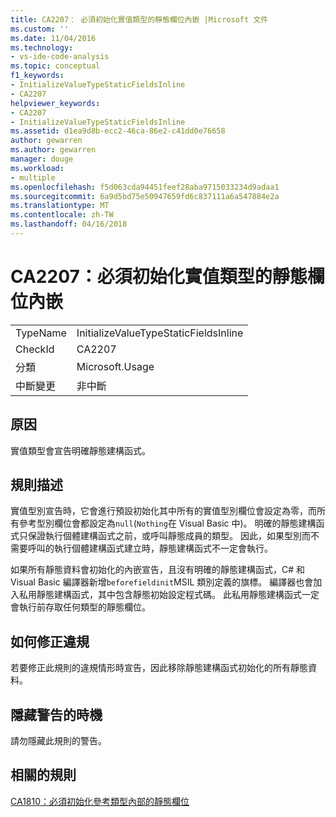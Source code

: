 ```yaml
---
title: CA2207： 必須初始化實值類型的靜態欄位內嵌 |Microsoft 文件
ms.custom: ''
ms.date: 11/04/2016
ms.technology:
- vs-ide-code-analysis
ms.topic: conceptual
f1_keywords:
- InitializeValueTypeStaticFieldsInline
- CA2207
helpviewer_keywords:
- CA2207
- InitializeValueTypeStaticFieldsInline
ms.assetid: d1ea9d8b-ecc2-46ca-86e2-c41dd0e76658
author: gewarren
ms.author: gewarren
manager: douge
ms.workload:
- multiple
ms.openlocfilehash: f5d063cda94451feef28aba9715033234d9adaa1
ms.sourcegitcommit: 6a9d5bd75e50947659fd6c837111a6a547884e2a
ms.translationtype: MT
ms.contentlocale: zh-TW
ms.lasthandoff: 04/16/2018
---
```

# <a name="ca2207-initialize-value-type-static-fields-inline"></a>CA2207：必須初始化實值類型的靜態欄位內嵌
|||  
|-|-|  
|TypeName|InitializeValueTypeStaticFieldsInline|  
|CheckId|CA2207|  
|分類|Microsoft.Usage|  
|中斷變更|非中斷|  
  
## <a name="cause"></a>原因  
 實值類型會宣告明確靜態建構函式。  
  
## <a name="rule-description"></a>規則描述  
 實值型別宣告時，它會進行預設初始化其中所有的實值型別欄位會設定為零，而所有參考型別欄位會都設定為`null`(`Nothing`在 Visual Basic 中)。 明確的靜態建構函式只保證執行個體建構函式之前，或呼叫靜態成員的類型。 因此，如果型別而不需要呼叫的執行個體建構函式建立時，靜態建構函式不一定會執行。  
  
 如果所有靜態資料會初始化的內嵌宣告，且沒有明確的靜態建構函式，C# 和 Visual Basic 編譯器新增`beforefieldinit`MSIL 類別定義的旗標。 編譯器也會加入私用靜態建構函式，其中包含靜態初始設定程式碼。 此私用靜態建構函式一定會執行前存取任何類型的靜態欄位。  
  
## <a name="how-to-fix-violations"></a>如何修正違規  
 若要修正此規則的違規情形時宣告，因此移除靜態建構函式初始化的所有靜態資料。  
  
## <a name="when-to-suppress-warnings"></a>隱藏警告的時機  
 請勿隱藏此規則的警告。  
  
## <a name="related-rules"></a>相關的規則  
 [CA1810：必須初始化參考類型內部的靜態欄位](../code-quality/ca1810-initialize-reference-type-static-fields-inline.md)